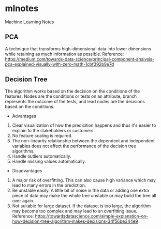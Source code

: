 # mlnotes
Machine Learning Notes

## PCA
A technique that transforms high-dimensional data into lower dimensions while retaining as much information as possible.
Reference: https://medium.com/towards-data-science/principal-component-analysis-pca-explained-visually-with-zero-math-1cbf392b9e7d

## Decision Tree
The algorithm works based on the decision on the conditions of the features. Nodes are the conditions or tests on an attribute, branch represents the outcome of the tests, and lead nodes are the decisions based on the conditions.

- Advantages
1. Clear visualization of how the predicition happens and thus it's easier to explain to the stakeholders or customers.
2. No feature scaling is required.
3. The non-linearity relationship between the dependent and independent variables does not affect the performance of the decision tree algorithms.
4. Handle outliers automatically.
5. Handle missing values automatically.

- Disadvantages
1. A major risk of overfitting. This can also cause high variance which may lead to many errors in the prediction.
2. Be unstable easily. A little bit of noise in the data or adding one extra piece of data may make the whole tree unstable or may build the tree all over again.
3. Not suitable for large dataset. If the dataset is too large, the algorithm may become too complex and may lead to an overfitting issue.
Reference: https://towardsdatascience.com/simple-explanation-on-how-decision-tree-algorithm-makes-decisions-34f56be344e9
